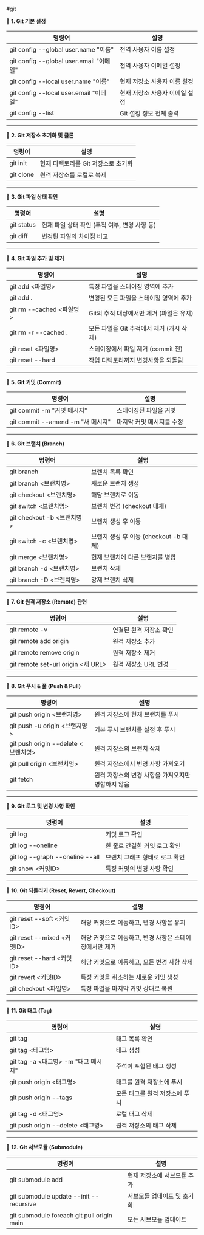 #git

**📌 1. Git 기본 설정**

| **명령어**                              | **설명**            |
| ------------------------------------ | ----------------- |
| git config --global user.name "이름"   | 전역 사용자 이름 설정      |
| git config --global user.email "이메일" | 전역 사용자 이메일 설정     |
| git config --local user.name "이름"    | 현재 저장소 사용자 이름 설정  |
| git config --local user.email "이메일"  | 현재 저장소 사용자 이메일 설정 |
| git config --list                    | Git 설정 정보 전체 출력   |

---
**📌 2. Git 저장소 초기화 및 클론**

|**명령어**|**설명**|
|---|---|
|git init|현재 디렉토리를 Git 저장소로 초기화|
|git clone <URL>|원격 저장소를 로컬로 복제|

---
**📌 3. Git 파일 상태 확인**

|**명령어**|**설명**|
|---|---|
|git status|현재 파일 상태 확인 (추적 여부, 변경 사항 등)|
|git diff|변경된 파일의 차이점 비교|

---
**📌 4. Git 파일 추가 및 제거**

| **명령어**               | **설명**                     |
| --------------------- | -------------------------- |
| git add <파일명>         | 특정 파일을 스테이징 영역에 추가         |
| git add .             | 변경된 모든 파일을 스테이징 영역에 추가     |
| git rm --cached <파일명> | Git의 추적 대상에서만 제거 (파일은 유지)  |
| git rm -r --cached .  | 모든 파일을 Git 추적에서 제거 (캐시 삭제) |
| git reset <파일명>       | 스테이징에서 파일 제거 (commit 전)    |
| git reset --hard      | 작업 디렉토리까지 변경사항을 되돌림        |

---
**📌 5. Git 커밋 (Commit)**

|**명령어**|**설명**|
|---|---|
|git commit -m "커밋 메시지"|스테이징된 파일을 커밋|
|git commit --amend -m "새 메시지"|마지막 커밋 메시지를 수정|

---
**📌 6. Git 브랜치 (Branch)**

|**명령어**|**설명**|
|---|---|
|git branch|브랜치 목록 확인|
|git branch <브랜치명>|새로운 브랜치 생성|
|git checkout <브랜치명>|해당 브랜치로 이동|
|git switch <브랜치명>|브랜치 변경 (checkout 대체)|
|git checkout -b <브랜치명>|브랜치 생성 후 이동|
|git switch -c <브랜치명>|브랜치 생성 후 이동 (checkout -b 대체)|
|git merge <브랜치명>|현재 브랜치에 다른 브랜치를 병합|
|git branch -d <브랜치명>|브랜치 삭제|
|git branch -D <브랜치명>|강제 브랜치 삭제|

---
**📌 7. Git 원격 저장소 (Remote) 관련**

|**명령어**|**설명**|
|---|---|
|git remote -v|연결된 원격 저장소 확인|
|git remote add origin <URL>|원격 저장소 추가|
|git remote remove origin|원격 저장소 제거|
|git remote set-url origin <새 URL>|원격 저장소 URL 변경|

---
**📌 8. Git 푸시 & 풀 (Push & Pull)**

|**명령어**|**설명**|
|---|---|
|git push origin <브랜치명>|원격 저장소에 현재 브랜치를 푸시|
|git push -u origin <브랜치명>|기본 푸시 브랜치를 설정 후 푸시|
|git push origin --delete <브랜치명>|원격 저장소의 브랜치 삭제|
|git pull origin <브랜치명>|원격 저장소에서 변경 사항 가져오기|
|git fetch|원격 저장소의 변경 사항을 가져오지만 병합하지 않음|

---
**📌 9. Git 로그 및 변경 사항 확인**

|**명령어**|**설명**|
|---|---|
|git log|커밋 로그 확인|
|git log --oneline|한 줄로 간결한 커밋 로그 확인|
|git log --graph --oneline --all|브랜치 그래프 형태로 로그 확인|
|git show <커밋ID>|특정 커밋의 변경 사항 확인|

---
**📌 10. Git 되돌리기 (Reset, Revert, Checkout)**

|**명령어**|**설명**|
|---|---|
|git reset --soft <커밋ID>|해당 커밋으로 이동하고, 변경 사항은 유지|
|git reset --mixed <커밋ID>|해당 커밋으로 이동하고, 변경 사항은 스테이징에서만 제거|
|git reset --hard <커밋ID>|해당 커밋으로 이동하고, 모든 변경 사항 삭제|
|git revert <커밋ID>|특정 커밋을 취소하는 새로운 커밋 생성|
|git checkout <파일명>|특정 파일을 마지막 커밋 상태로 복원|

---
**📌 11. Git 태그 (Tag)**

| **명령어**                        | **설명**            |
| ------------------------------ | ----------------- |
| git tag                        | 태그 목록 확인          |
| git tag <태그명>                  | 태그 생성             |
| git tag -a <태그명> -m "태그 메시지"   | 주석이 포함된 태그 생성     |
| git push origin <태그명>          | 태그를 원격 저장소에 푸시    |
| git push origin --tags         | 모든 태그를 원격 저장소에 푸시 |
| git tag -d <태그명>               | 로컬 태그 삭제          |
| git push origin --delete <태그명> | 원격 저장소의 태그 삭제     |

---
**📌 12. Git 서브모듈 (Submodule)**

|**명령어**|**설명**|
|---|---|
|git submodule add <URL>|현재 저장소에 서브모듈 추가|
|git submodule update --init --recursive|서브모듈 업데이트 및 초기화|
|git submodule foreach git pull origin main|모든 서브모듈 업데이트|
